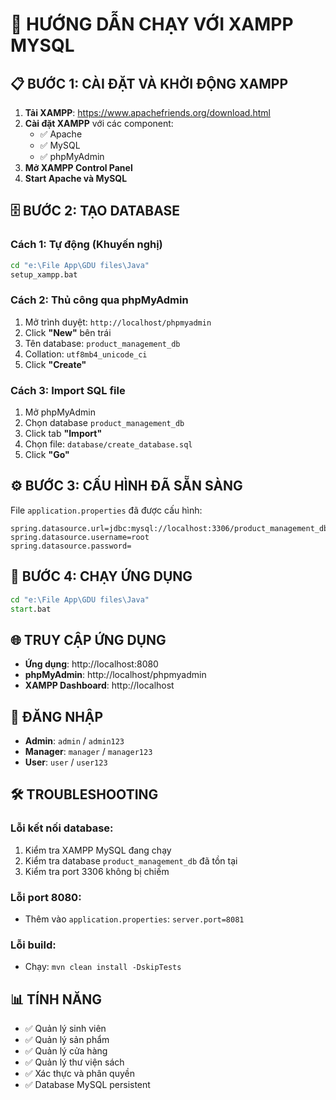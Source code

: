 # 🚀 HƯỚNG DẪN CHẠY VỚI XAMPP MYSQL

## 📋 **BƯỚC 1: CÀI ĐẶT VÀ KHỞI ĐỘNG XAMPP**

1. **Tải XAMPP**: https://www.apachefriends.org/download.html
2. **Cài đặt XAMPP** với các component:
   - ✅ Apache
   - ✅ MySQL
   - ✅ phpMyAdmin
3. **Mở XAMPP Control Panel**
4. **Start Apache và MySQL**

## 🗄️ **BƯỚC 2: TẠO DATABASE**

### **Cách 1: Tự động (Khuyến nghị)**
```cmd
cd "e:\File App\GDU files\Java"
setup_xampp.bat
```

### **Cách 2: Thủ công qua phpMyAdmin**
1. Mở trình duyệt: `http://localhost/phpmyadmin`
2. Click **"New"** bên trái
3. Tên database: `product_management_db`
4. Collation: `utf8mb4_unicode_ci`
5. Click **"Create"**

### **Cách 3: Import SQL file**
1. Mở phpMyAdmin
2. Chọn database `product_management_db`
3. Click tab **"Import"**
4. Chọn file: `database/create_database.sql`
5. Click **"Go"**

## ⚙️ **BƯỚC 3: CẤU HÌNH ĐÃ SẴN SÀNG**

File `application.properties` đã được cấu hình:
```properties
spring.datasource.url=jdbc:mysql://localhost:3306/product_management_db
spring.datasource.username=root
spring.datasource.password=
```

## 🚀 **BƯỚC 4: CHẠY ỨNG DỤNG**

```cmd
cd "e:\File App\GDU files\Java"
start.bat
```

## 🌐 **TRUY CẬP ỨNG DỤNG**

- **Ứng dụng**: http://localhost:8080
- **phpMyAdmin**: http://localhost/phpmyadmin
- **XAMPP Dashboard**: http://localhost

## 🔐 **ĐĂNG NHẬP**

- **Admin**: `admin` / `admin123`
- **Manager**: `manager` / `manager123`
- **User**: `user` / `user123`

## 🛠️ **TROUBLESHOOTING**

### **Lỗi kết nối database:**
1. Kiểm tra XAMPP MySQL đang chạy
2. Kiểm tra database `product_management_db` đã tồn tại
3. Kiểm tra port 3306 không bị chiếm

### **Lỗi port 8080:**
- Thêm vào `application.properties`: `server.port=8081`

### **Lỗi build:**
- Chạy: `mvn clean install -DskipTests`

## 📊 **TÍNH NĂNG**

- ✅ Quản lý sinh viên
- ✅ Quản lý sản phẩm  
- ✅ Quản lý cửa hàng
- ✅ Quản lý thư viện sách
- ✅ Xác thực và phân quyền
- ✅ Database MySQL persistent
